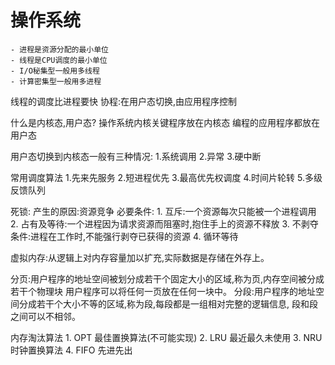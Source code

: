# 操作系统
    - 进程是资源分配的最小单位
    - 线程是CPU调度的最小单位
    - I/O秘集型一般用多线程
    - 计算密集型一般用多进程
线程的调度比进程要快
协程:在用户态切换,由应用程序控制

什么是内核态,用户态?
操作系统内核关键程序放在内核态
编程的应用程序都放在用户态

用户态切换到内核态一般有三种情况:
    1.系统调用
    2.异常
    3.硬中断

常用调度算法
    1.先来先服务
    2.短进程优先
    3.最高优先权调度
    4.时间片轮转
    5.多级反馈队列

死锁:
    产生的原因:资源竞争
    必要条件:
        1. 互斥:一个资源每次只能被一个进程调用
        2. 占有及等待:一个进程因为请求资源而阻塞时,抱住手上的资源不释放
        3. 不剥夺条件:进程在工作时,不能强行剥夺已获得的资源
        4. 循环等待

虚拟内存:从逻辑上对内存容量加以扩充,实际数据是存储在外存上。

分页:用户程序的地址空间被划分成若干个固定大小的区域,称为页,内存空间被分成若干个物理块
用户程序可以将任何一页放在任何一块中。
分段:用户程序的地址空间分成若干个大小不等的区域,称为段,每段都是一组相对完整的逻辑信息,
段和段之间可以不相邻。


内存淘汰算法
    1. OPT 最佳置换算法(不可能实现)
    2. LRU 最近最久未使用
    3. NRU 时钟置换算法
    4. FIFO 先进先出
